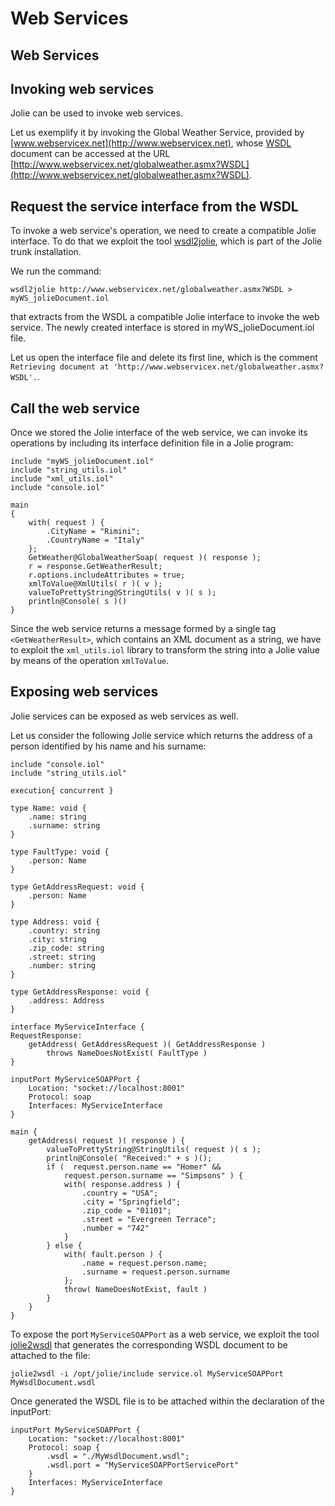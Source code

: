 # Web Services

## Web Services

## Invoking web services

Jolie can be used to invoke web services.

Let us exemplify it by invoking the Global Weather Service, provided by [www.webservicex.net](http://www.webservicex.net), whose [WSDL](http://www.w3.org/TR/wsdl) document can be accessed at the URL [http://www.webservicex.net/globalweather.asmx?WSDL](http://www.webservicex.net/globalweather.asmx?WSDL).

## Request the service interface from the WSDL

To invoke a web service's operation, we need to create a compatible Jolie interface. To do that we exploit the tool [wsdl2jolie](https://jolielang.gitbook.io/docs/web_services/wsdl2jolie), which is part of the Jolie trunk installation.

We run the command:

`wsdl2jolie http://www.webservicex.net/globalweather.asmx?WSDL > myWS_jolieDocument.iol`

that extracts from the WSDL a compatible Jolie interface to invoke the web service. The newly created interface is stored in myWS\_jolieDocument.iol file.

Let us open the interface file and delete its first line, which is the comment `Retrieving document at 'http://www.webservicex.net/globalweather.asmx?WSDL'.`.

## Call the web service

Once we stored the Jolie interface of the web service, we can invoke its operations by including its interface definition file in a Jolie program:

```text
include "myWS_jolieDocument.iol"
include "string_utils.iol"
include "xml_utils.iol"
include "console.iol"

main
{
    with( request ) {
        .CityName = "Rimini";
        .CountryName = "Italy"
    };
    GetWeather@GlobalWeatherSoap( request )( response );
    r = response.GetWeatherResult;
    r.options.includeAttributes = true;
    xmlToValue@XmlUtils( r )( v );
    valueToPrettyString@StringUtils( v )( s );
    println@Console( s )()
}
```

Since the web service returns a message formed by a single tag `<GetWeatherResult>`, which contains an XML document as a string, we have to exploit the `xml_utils.iol` library to transform the string into a Jolie value by means of the operation `xmlToValue`.

## Exposing web services

Jolie services can be exposed as web services as well.

Let us consider the following Jolie service which returns the address of a person identified by his name and his surname:

```text
include "console.iol"
include "string_utils.iol"

execution{ concurrent }

type Name: void {
    .name: string
    .surname: string
}

type FaultType: void {
    .person: Name
}

type GetAddressRequest: void {
    .person: Name
}

type Address: void {
    .country: string
    .city: string
    .zip_code: string
    .street: string
    .number: string
}

type GetAddressResponse: void {
    .address: Address
}

interface MyServiceInterface {
RequestResponse:
    getAddress( GetAddressRequest )( GetAddressResponse ) 
        throws NameDoesNotExist( FaultType )
}

inputPort MyServiceSOAPPort {
    Location: "socket://localhost:8001"
    Protocol: soap
    Interfaces: MyServiceInterface
}

main {
    getAddress( request )( response ) {
        valueToPrettyString@StringUtils( request )( s );
        println@Console( "Received:" + s )();
        if (  request.person.name == "Homer" &&
            request.person.surname == "Simpsons" ) {
            with( response.address ) {
                .country = "USA";
                .city = "Springfield";
                .zip_code = "01101";
                .street = "Evergreen Terrace";
                .number = "742"
            }
        } else {
            with( fault.person ) {
                .name = request.person.name;
                .surname = request.person.surname
            };
            throw( NameDoesNotExist, fault )
        }
    }
}
```

To expose the port `MyServiceSOAPPort` as a web service, we exploit the tool [jolie2wsdl](https://jolielang.gitbook.io/docs/web_services/jolie2wsdl) that generates the corresponding WSDL document to be attached to the file:

`jolie2wsdl -i /opt/jolie/include service.ol MyServiceSOAPPort MyWsdlDocument.wsdl`

Once generated the WSDL file is to be attached within the declaration of the inputPort:

```text
inputPort MyServiceSOAPPort {
    Location: "socket://localhost:8001"
    Protocol: soap {
        .wsdl = "./MyWsdlDocument.wsdl";
        .wsdl.port = "MyServiceSOAPPortServicePort"
    }
    Interfaces: MyServiceInterface
}
```

